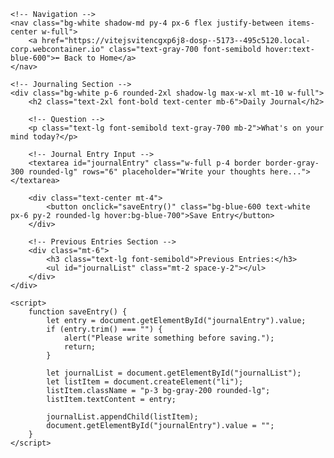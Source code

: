 <!DOCTYPE html>
<html lang="en">
<head>
    <meta charset="UTF-8">
    <meta name="viewport" content="width=device-width, initial-scale=1.0">
    <title>Journaling</title>
    <script src="https://cdn.tailwindcss.com"></script>
</head>
<body class="min-h-screen flex flex-col items-center bg-gray-100 p-6">

    <!-- Navigation -->
    <nav class="bg-white shadow-md py-4 px-6 flex justify-between items-center w-full">
        <a href="https://vitejsvitencgxp6j8-dosp--5173--495c5120.local-corp.webcontainer.io" class="text-gray-700 font-semibold hover:text-blue-600">⬅ Back to Home</a>
    </nav>

    <!-- Journaling Section -->
    <div class="bg-white p-6 rounded-2xl shadow-lg max-w-xl mt-10 w-full">
        <h2 class="text-2xl font-bold text-center mb-6">Daily Journal</h2>

        <!-- Question -->
        <p class="text-lg font-semibold text-gray-700 mb-2">What's on your mind today?</p>

        <!-- Journal Entry Input -->
        <textarea id="journalEntry" class="w-full p-4 border border-gray-300 rounded-lg" rows="6" placeholder="Write your thoughts here..."></textarea>
        
        <div class="text-center mt-4">
            <button onclick="saveEntry()" class="bg-blue-600 text-white px-6 py-2 rounded-lg hover:bg-blue-700">Save Entry</button>
        </div>

        <!-- Previous Entries Section -->
        <div class="mt-6">
            <h3 class="text-lg font-semibold">Previous Entries:</h3>
            <ul id="journalList" class="mt-2 space-y-2"></ul>
        </div>
    </div>

    <script>
        function saveEntry() {
            let entry = document.getElementById("journalEntry").value;
            if (entry.trim() === "") {
                alert("Please write something before saving.");
                return;
            }

            let journalList = document.getElementById("journalList");
            let listItem = document.createElement("li");
            listItem.className = "p-3 bg-gray-200 rounded-lg";
            listItem.textContent = entry;
            
            journalList.appendChild(listItem);
            document.getElementById("journalEntry").value = "";
        }
    </script>

</body>
</html>
